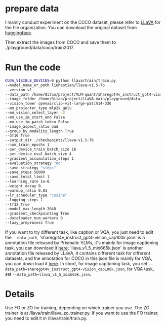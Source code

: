# prepare data

I mainly conduct experiment on the COCO dataset, please refer to [LLaVA](https://github.com/haotian-liu/LLaVA) for the file organization. You can download the original dataset from [huggingface](https://huggingface.co/datasets/detection-datasets/coco).

Then extract the images from COCO and save them to ./playground/data/coco/train2017.

# Run the code

```bash
CUDA_VISIBLE_DEVICES=0 python llava/train/train.py
--model_name_or_path liuhaotian/llava-v1.5-7b
--version v1
--data_path /home/Qitao/project/VLM-quant/sharegpt4v_instruct_gpt4-vision_cap100k.json
--image_folder /home/Qitao/project/LLaVA-main/playground/data
--vision_tower openai/clip-vit-large-patch14-336
--mm_projector_type mlp2x_gelu
--mm_vision_select_layer -2
--mm_use_im_start_end False
--mm_use_im_patch_token False
--image_aspect_ratio pad
--group_by_modality_length True
--bf16 True
--output_dir ./checkpoints/llava-v1.5-7b
--num_train_epochs 1
--per_device_train_batch_size 16
--per_device_eval_batch_size 4
--gradient_accumulation_steps 1
--evaluation_strategy "no"
--save_strategy "steps"
--save_steps 50000
--save_total_limit 1
--learning_rate 1e-6
--weight_decay 0.
--warmup_ratio 0.03
--lr_scheduler_type "cosine"
--logging_steps 1
--tf32 True
--model_max_length 2048
--gradient_checkpointing True
--dataloader_num_workers 0
--lazy_preprocess True
```


If you want to try different task, like caption or VQA, you just need to edit the ```--data_path```, 'sharegpt4v_instruct_gpt4-vision_cap100k.json' is a annotation file released by Prismatic VLMs, it's mainly for image captioning task, you can download it [here](https://huggingface.co/datasets/Lin-Chen/ShareGPT4V/blob/main/sharegpt4v_instruct_gpt4-vision_cap100k.json); 'llava_v1_5_mix665k.json' is another annotation file released by LLaVA, it contains different task for different datasets, and the annotation for COCO in this json file is mainly for VQA, you can down load it [here](https://huggingface.co/datasets/liuhaotian/LLaVA-Instruct-150K/blob/main/llava_v1_5_mix665k.json). In short, for image captioning task, you set ```--data_path=sharegpt4v_instruct_gpt4-vision_cap100k.json```, for VQA task, set ```--data_path=llava_v1_5_mix665k.json```.


# Details

Use FO or ZO for training, depending on which trainer you use. The ZO trainer is at /llava/train/llava_zo_trainer.py. If you want to use the FO trainer, you need to edit it in /llava/train/train.py.
